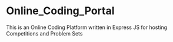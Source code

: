 # Online_Coding_Portal
This is an Online Coding Platform written in Express JS for hosting Competitions and Problem Sets
